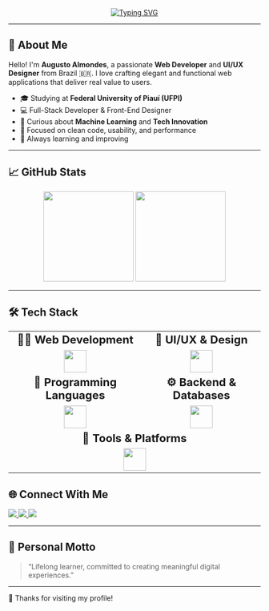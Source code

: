 <!-- Banner Animado -->
<div align="center">
  <a href="https://git.io/typing-svg">
    <img src="https://readme-typing-svg.herokuapp.com?font=Fira+Code&pause=100&color=58A6FF&size=38&center=true&vCenter=true&multiline=true&repeat=false&width=1200&height=200&lines=Welcome+to+my+GitHub!;I'm+Augusto+Almondes+%F0%9F%91%8B;Web+Developer+%7C+UI%2FUX+Designer+%7C+Tech+Enthusiast" alt="Typing SVG" />
  </a>
</div>

---

## 🚀 About Me

Hello! I'm **Augusto Almondes**, a passionate **Web Developer** and **UI/UX Designer** from Brazil 🇧🇷. I love crafting elegant and functional web applications that deliver real value to users.

- 🎓 Studying at **Federal University of Piauí (UFPI)**
- 💻 Full-Stack Developer & Front-End Designer
- 🧠 Curious about **Machine Learning** and **Tech Innovation**
- 🎯 Focused on clean code, usability, and performance
- 🌱 Always learning and improving

---

## 📈 GitHub Stats

<div align="center">
  <img height="180em" src="https://github-readme-stats.vercel.app/api?username=augustoalmondes&show_icons=true&theme=radical&hide_border=true" />
  <img height="180em" src="https://github-readme-stats.vercel.app/api/top-langs/?username=augustoalmondes&layout=compact&theme=radical&hide_border=true" />
</div>

---

## 🛠 Tech Stack

<table align="center">
  <tr>
    <td align="center" style="font-size: 22px; font-weight: bold;">👨‍💻 Web Development</td>
    <td align="center" style="font-size: 22px; font-weight: bold;">🎨 UI/UX & Design</td>
  </tr>
  <tr>
    <td align="center">
      <img src="https://skillicons.dev/icons?i=html,css,react,vite,bootstrap,tailwind" height="45" />
    </td>
    <td align="center">
      <img src="https://skillicons.dev/icons?i=figma,ps" height="45" />
    </td>
  </tr>
  <tr>
    <td align="center" style="font-size: 22px; font-weight: bold;">🧠 Programming Languages</td>
    <td align="center" style="font-size: 22px; font-weight: bold;">⚙️ Backend & Databases</td>
  </tr>
  <tr>
    <td align="center">
      <img src="https://skillicons.dev/icons?i=py,c,js,ts" height="45" />
    </td>
    <td align="center">
      <img src="https://skillicons.dev/icons?i=nodejs,express,prisma,mongo,postgres,mysql,pnpm,nestjs" height="45" />
    </td>
  </tr>
  <tr>
    <td colspan="2" align="center" style="font-size: 22px; font-weight: bold;">🔧 Tools & Platforms</td>
  </tr>
  <tr>
    <td colspan="2" align="center">
      <img src="https://skillicons.dev/icons?i=docker,vscode,git,github,discord,netlify,vercel" height="45" />
    </td>
  </tr>
</table>

## 🌐 Connect With Me

<div align="left">
  <a href="https://www.linkedin.com/in/augusto-almondes" target="_blank">
    <img src="https://img.shields.io/badge/LinkedIn-0077B5?style=for-the-badge&logo=linkedin&logoColor=white" />
  </a>
  <a href="https://www.instagram.com/augusto_almondes" target="_blank">
    <img src="https://img.shields.io/badge/Instagram-E4405F?style=for-the-badge&logo=instagram&logoColor=white" />
  </a>
  <a href="https://augusto-almondes.netlify.app" target="_blank">
    <img src="https://img.shields.io/badge/Portfólio-50B8F9?style=for-the-badge&logo=web&logoColor=white" />
  </a>
</div>

---

## 📌 Personal Motto

> “Lifelong learner, committed to creating meaningful digital experiences.”

---

🎉 Thanks for visiting my profile!

